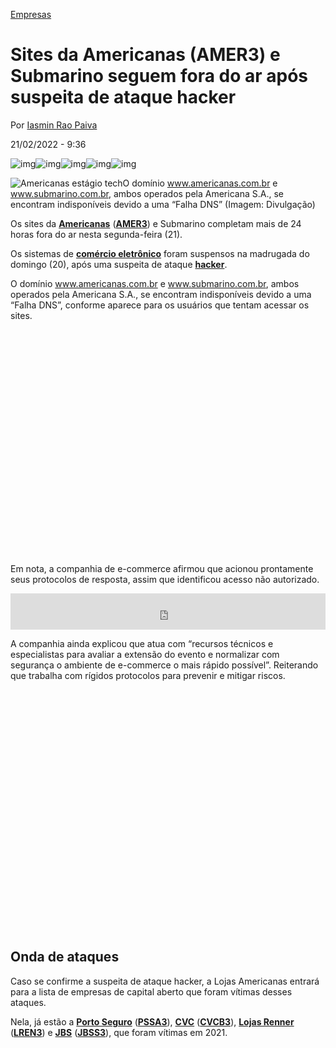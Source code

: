 [
Empresas](https://www.moneytimes.com.br/tag/empresas/)

# Sites da Americanas (AMER3) e Submarino seguem fora do ar após suspeita de ataque hacker

Por [Iasmin Rao Paiva](https://www.moneytimes.com.br/author/iasmin-paiva/)

21/02/2022 - 9:36

![img](https://assets.moneytimes.com.br/app/themes/moneytimes/img/icon-share-color-facebook.svg)![img](https://assets.moneytimes.com.br/app/themes/moneytimes/img/icon-share-color-twitter.svg)![img](https://assets.moneytimes.com.br/app/themes/moneytimes/img/icon-share-color-whatsapp.svg)![img](https://assets.moneytimes.com.br/app/themes/moneytimes/img/icon-share-color-linkedin.svg)![img](https://assets.moneytimes.com.br/app/themes/moneytimes/img/icon-share-color-email.svg)

![Americanas estágio tech](https://media.moneytimes.com.br/uploads/2022/02/americanas-estagio-tech.jpg)O domínio www.americanas.com.br e www.submarino.com.br, ambos operados pela Americana S.A., se encontram indisponíveis devido a uma “Falha DNS” (Imagem: Divulgação)

Os sites da **[Americanas](https://www.moneytimes.com.br/tag/americanas-sa/)** (**[AMER3](https://www.moneytimes.com.br/cotacao/amer3/)**) e Submarino completam mais de 24 horas fora do ar nesta segunda-feira (21).

Os sistemas de **[comércio eletrônico](https://www.moneytimes.com.br/tag/e-commerce/)** foram suspensos na madrugada do domingo (20), após uma suspeita de ataque **[hacker](https://www.moneytimes.com.br/tag/hackers/)**.

O domínio www.americanas.com.br e www.submarino.com.br, ambos operados pela Americana S.A., se encontram indisponíveis devido a uma “Falha DNS”, conforme aparece para os usuários que tentam acessar os sites.

<iframe id="google_ads_iframe_/21761413341/D_VIDEO_2_0" title="3rd party ad content" name="google_ads_iframe_/21761413341/D_VIDEO_2_0" width="640" height="360" scrolling="no" marginwidth="0" marginheight="0" frameborder="0" role="region" aria-label="Advertisement" tabindex="0" srcdoc="" data-google-container-id="8" data-load-complete="true" style="box-sizing: border-box; display: block; max-width: 100%; margin-bottom: 0px !important; border: 0px; vertical-align: bottom;"></iframe>

Em nota, a companhia de e-commerce afirmou que acionou prontamente seus protocolos de resposta, assim que identificou acesso não autorizado.

<iframe frameborder="0" src="https://44d776c45aca6766dd2f2f51614ddbbe.safeframe.googlesyndication.com/safeframe/1-0-38/html/container.html" id="google_ads_iframe_/21761413341/D_N_TEXT_0" title="3rd party ad content" name="" scrolling="no" marginwidth="0" marginheight="0" width="0" height="58" data-is-safeframe="true" sandbox="allow-forms allow-popups allow-popups-to-escape-sandbox allow-same-origin allow-scripts allow-top-navigation-by-user-activation" role="region" aria-label="Advertisement" tabindex="0" data-google-container-id="9" data-load-complete="true" style="box-sizing: border-box; display: block; max-width: 100%; margin-bottom: 0px !important; border: 0px; vertical-align: bottom; min-width: 100%;"></iframe>

A companhia ainda explicou que atua com “recursos técnicos e especialistas para avaliar a extensão do evento e normalizar com segurança o ambiente de e-commerce o mais rápido possível”. Reiterando que trabalha com rígidos protocolos para prevenir e mitigar riscos.

<iframe id="google_ads_iframe_/21761413341/D_INARTICLE_1_0" title="3rd party ad content" name="google_ads_iframe_/21761413341/D_INARTICLE_1_0" width="464" height="386" scrolling="no" marginwidth="0" marginheight="0" frameborder="0" role="region" aria-label="Advertisement" tabindex="0" sandbox="allow-forms allow-popups allow-popups-to-escape-sandbox allow-same-origin allow-scripts allow-top-navigation-by-user-activation" srcdoc="" data-google-container-id="a" data-load-complete="true" style="box-sizing: border-box; display: block; max-width: 100%; margin-bottom: 0px !important; border: 0px; vertical-align: bottom;"></iframe>

## Onda de ataques

Caso se confirme a suspeita de ataque hacker, a Lojas Americanas entrará para a lista de empresas de capital aberto que foram vítimas desses ataques.

Nela, já estão a **[Porto Seguro](https://www.moneytimes.com.br/tag/porto-seguro/)** (**[PSSA3](https://www.moneytimes.com.br/cotacao/pssa3/)**), **[CVC](https://www.moneytimes.com.br/tag/cvc-brasil/)** (**[CVCB3](https://www.moneytimes.com.br/cotacao/cvcb3/)**), **[Lojas Renner](https://www.moneytimes.com.br/tag/lojas-renner/)** (**[LREN3](https://www.moneytimes.com.br/cotacao/lren3/)**) e **[JBS](https://www.moneytimes.com.br/tag/jbs/)** (**[JBSS3](https://www.moneytimes.com.br/cotacao/jbss3/)**), que foram vítimas em 2021.